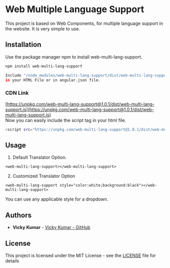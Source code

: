 # Web Multiple Language Support

This project is based on Web Components, for multiple language support in the website.
It is very simple to use.

## Installation

Use the package manager npm to install web-multi-lang-support.

```bash
npm install web-multi-lang-support

Include "/node_modules/web-multi-lang-support/dist/web-multi-lang-support.js"
in your HTML File or in angular.json file.

```

### CDN Link

[https://unpkg.com/web-multi-lang-support@1.0.1/dist/web-multi-lang-support.js](https://unpkg.com/web-multi-lang-support@1.0.1/dist/web-multi-lang-support.js)
<br/>Now you can easily include the script tag in your html file.

```bash
<script src="https://unpkg.com/web-multi-lang-support@1.0.1/dist/web-multi-lang-support.js"></script>
```

## Usage

1. Default Translator Option.

```
<web-multi-lang-support></web-multi-lang-support>

```

2. Customized Translator Option

```
<web-multi-lang-support style="color:white;background:black"></web-multi-lang-support>

```

You can use any applicable style for a dropdown.

## Authors

- **Vicky Kumar** - [Vicky Kumar - GitHub](https://github.com/vickykumarcse)

## License

This project is licensed under the MIT License - see the [LICENSE](LICENSE) file for details
